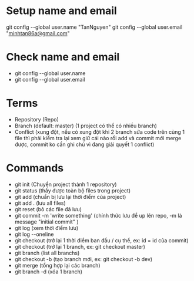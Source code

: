 # Setup name and email
git config --global user.name "TanNguyen"
git config --global user.email "minhtan86a@gmail.com"

# Check name and email
- git config --global user.name
- git config --global user.email


# Terms

- Repository (Repo)
- Branch (default: master) (1 project có thể có nhiều branch)
- Conflict (xung đột, nếu có xung đột khi 2 branch sửa code trên cùng 1 file thì phải kiểm tra lại xem giữ cái nào rồi add và commit mới merge được, commit ko cần ghi chú vì đang giải quyết 1 conflict)

# Commands

- git init (Chuyển project thành 1 repository)
- git status (thấy được toàn bộ files trong project)
- git add <file name>(chuẩn bị lưu lại thời điểm của project)
- git add . (lưu all files)
- git reset (bỏ các file đã lưu)
- git commit -m 'write something' (chính thức lưu để up lên repo, -m là message "initial commit" )
- git log (xem thời điểm lưu)
- git log --oneline
- git checkout <id> (trở lại 1 thời điểm ban đầu / cụ thể, ex: id = id của commit)
- git checkout <branch name> (trở lại 1 branch, ex: git checkout master)
- git branch (list all branchs)
- git checkout -b <branch name> (tạo branch mới, ex: git checkout -b dev)
- git merge <branch name> (tổng hợp lại các branch)
- git branch -d <branch name> (xóa 1 branch)